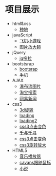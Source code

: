 # 项目展示
 + html&css
   - [种地](https://511446781.github.io/project/cultivation)
 + javaScript
   - [飞机小游戏](https://511446781.github.io/project/飞机)
   - [图片放大镜](https://511446781.github.io/project/图片放大镜)
+ jQuery
   - [jq拖拉](https://511446781.github.io/project/jq)
+ bootstsrap
   - [bootsrap](https://511446781.github.io/project/bootsrap)
   - [手机](https://511446781.github.io/project/手机)
+ AJAX
   - [瀑布流图片](https://511446781.github.io/project/AJAX/瀑布流.html)
   - [淘宝搜索](https://511446781.github.io/project/AJAX/淘宝搜索.html)
   - [网易新闻](https://511446781.github.io/project/AJAX/网易新闻.html)
+ css3
    - [3d旋转](https://511446781.github.io/project/正方形3D旋转)
    - [loading](https://511446781.github.io/project/loading)
    - [loading2](https://511446781.github.io/project/loading2)
    - [css3点击变色](https://511446781.github.io/project/css3点击变色)
    - [千与千寻](https://511446781.github.io/project/千与千寻)
    - [css3点击变色](https://511446781.github.io/project/css3点击变色)
    - [css3旋转放大](https://511446781.github.io/project/css3旋转放大)
+ HTML5
    - [音乐播放器](https://511446781.github.io/project/音乐播放器)
    - [cavans跟随鼠标](https://511446781.github.io/project/cavans跟随鼠标)
    - [小说](https://511446781.github.io/project/cavans跟随鼠标)
